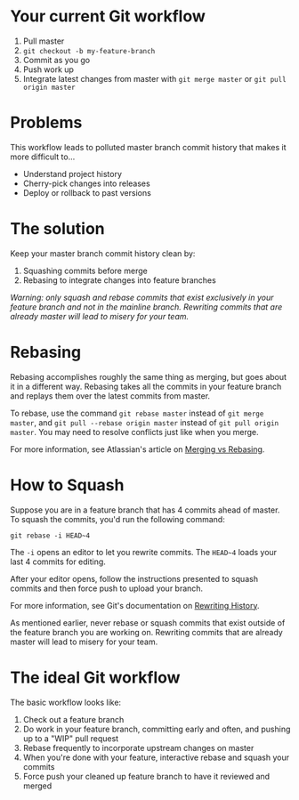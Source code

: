 # Your current Git workflow

1. Pull master
2. `git checkout -b my-feature-branch`
3. Commit as you go
4. Push work up
5. Integrate latest changes from master with `git merge master` or `git pull origin master`

# Problems

This workflow leads to polluted master branch commit history that makes it more difficult to...

* Understand project history
* Cherry-pick changes into releases
* Deploy or rollback to past versions

# The solution

Keep your master branch commit history clean by:

1. Squashing commits before merge
2. Rebasing to integrate changes into feature branches

_Warning: only squash and rebase commits that exist exclusively in your feature branch and not in the mainline branch. Rewriting commits that are already master will lead to misery for your team._

# Rebasing

Rebasing accomplishes roughly the same thing as merging, but goes about it in a different way. Rebasing takes all the commits in your feature branch and replays them over the latest commits from master.

To rebase, use the command `git rebase master` instead of `git merge master`, and `git pull --rebase origin master` instead of `git pull origin master`. You may need to resolve conflicts just like when you merge.

For more information, see Atlassian's article on [Merging vs Rebasing](https://www.atlassian.com/git/tutorials/merging-vs-rebasing).

# How to Squash

Suppose you are in a feature branch that has 4 commits ahead of master. To squash the commits, you'd run the following command:

```
git rebase -i HEAD~4
```

The `-i` opens an editor to let you rewrite commits. The `HEAD~4` loads your last 4 commits for editing.

After your editor opens, follow the instructions presented to squash commits and then force push to upload your branch.

For more information, see Git's documentation on [Rewriting History](https://git-scm.com/book/en/v2/Git-Tools-Rewriting-History).

As mentioned earlier, never rebase or squash commits that exist outside of the feature branch you are working on. Rewriting commits that are already master will lead to misery for your team.

# The ideal Git workflow

The basic workflow looks like:

1. Check out a feature branch
2. Do work in your feature branch, committing early and often, and pushing up to a "WIP" pull request
3. Rebase frequently to incorporate upstream changes on master
4. When you're done with your feature, interactive rebase and squash your commits
5. Force push your cleaned up feature branch to have it reviewed and merged
